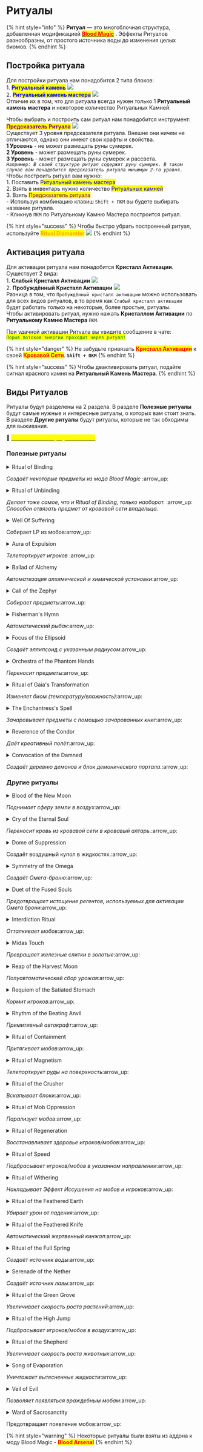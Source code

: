 # Ритуалы

{% hint style="info" %}
**Ритуал** — это многоблочная структура, добавленная модификацией [<mark style="color:red;">**Blood Magic**</mark>](./) . Эффекты Ритуалов разнообразны, от простого источника воды до изменения целых биомов.
{% endhint %}

## Постройка ритуала

Для постройки ритуала нам понадобится 2 типа блоков:\
1\. <mark style="color:blue;">**Ритуальный камень**</mark> ![](https://ftbwiki.org/images/a/a7/Grid\_Ritual\_Stone.png)\
2\. <mark style="color:blue;">**Ритуальный камень мастера**</mark> ![](https://ftbwiki.org/images/e/ec/Grid\_Master\_Ritual\_Stone.png)\
Отличие их в том, что для ритуала всегда нужен только 1 **Ритуальный камень мастера** и некоторое количество Ритуальных Камней.

Чтобы выбрать и построить сам ритуал нам понадобится инструмент:\
<mark style="color:purple;">**Предсказатель Ритуала**</mark> ![](https://ftbwiki.org/images/0/00/Grid\_Ritual\_Diviner.png)\
Существует 3 уровня предсказателя ритуала. Внешне они ничем не отличаются, однако они имеют свои крафты и свойства.\
**1 Уровень** - не может размещать руны сумерек.\
**2 Уровень** - может размещать руны сумерек.\
**3 Уровень** - может размещать руны сумерек и рассвета.\
_`Например: В своей структуре ритуал содержит руну сумерек. В таком случае вам понадобится предсказатель ритуала минимум 2-го уровня.`_\
Чтобы построить ритуал вам нужно: \
1\. Поставить <mark style="color:blue;">Ритуальный камень мастера</mark> \
2\. Взять в инвентарь нужно количество <mark style="color:blue;">Ритуальных камней</mark> \
3\. Взять <mark style="color:purple;">Предсказатель ритуала</mark> \
\- Используя комбинацию клавиш `Shift + ПКМ` вы будете выбирать название ритуала.\
\- Кликнув `ПКМ` по Ритуальному Камню Мастера построится ритуал.

{% hint style="success" %}
Чтобы быстро убрать построенный ритуал, используйте <mark style="color:orange;">**Ritual Dismantler**</mark> ![](https://ftbwiki.org/images/e/e8/Grid\_Ritual\_Dismantler.png)
{% endhint %}

## Активация ритуала

Для активации ритуала нам понадобится **Кристалл Активации**. Существует 2 вида:\
1\. **Слабый Кристалл Активации** ![](https://ftbwiki.org/images/7/76/Grid\_Weak\_Activation\_Crystal.png)\
2\. **Пробуждённый Кристалл Активации** ![](https://ftbwiki.org/images/1/17/Grid\_Awakened\_Activation\_Crystal.png)\
Разница в том, что `Пробуждённый кристалл активации` можно использовать для всех видов ритуалов, в то время как `Слабый кристалл активации` будет работать только на некоторые, более простые, ритуалы.\
Чтобы активировать ритуал, нужно нажать **Кристаллом Активации** по **Ритуальному Камню Мастера** `ПКМ`.

При удачной активации Ритуала вы увидите сообщение в чате:\
<mark style="color:green;">`Порыв потоков энергии проходит через ритуал!`</mark>

{% hint style="danger" %}
Не забудьте привязать <mark style="color:red;">**Кристалл Активации**</mark> к своей <mark style="color:red;">**Кровавой Сети**</mark>. **`Shift + ПКМ`**
{% endhint %}

{% hint style="success" %}
Чтобы деактивировать ритуал, подайте сигнал красного камня на **Ритуальный Камень Мастера**.
{% endhint %}

## Виды Ритуалов

Ритуалы будут разделены на 2 раздела. В разделе **Полезные ритуалы** будут самые нужные и интересные ритуалы, о которых вам стоит знать. В разделе **Другие ритуалы** будут ритуалы, которые не так обходимы для выживания.

:pushpin: [<mark style="color:yellow;">**`Как сжать любой ритуал в 1 блок`**</mark>](../interesno-znat/blood-magic.md#undefined)&#x20;

### Полезные ритуалы

<details>

<summary>Ritual of Binding</summary>

**Стоимость Активации** -  5 000 LP\
Для активации требуется: <mark style="color:blue;">**Слабый**</mark> <mark style="color:blue;">**Кристалл Активации**</mark>\
Количество ритуальных камней - 24\
<mark style="color:red;">**Описание**</mark> - Чтобы создать предмет вам нужно сбросить нужный предмет на ритуальный камень мастера и активировать ритуал. За 1 активацию ритуала можно создать только 1 предмет из рецепта. **Рекомендуется включить магнит, так как после трансформации предмет выпадет на землю!**\
![](https://ftbwiki.org/images/9/99/Ritual\_of\_Binding.png)![](../.gitbook/assets/Screenshot\_1.jpg)

</details>

_Создаёт некоторые предметы из мода Blood Magic_ :arrow\_up:

<details>

<summary>Ritual of Unbinding</summary>

**Стоимость Активации** - 30 000 LP\
Для активации требуется: <mark style="color:blue;">**Слабый**</mark> <mark style="color:blue;">**Кристалл Активации**</mark>\
Количество ритуальных камней - 32\
<mark style="color:red;">**Описание**</mark> - Работает по той же механике, что и Ritual Of Binding. Скидываете нужный предмет на Ритуальный Камень Мастера и активируете ритуал.\
[_Реагенты_](alkhimiya.md): \
Sanctus - Ритуал будет отвязывать предметы от кровавой сети.\
![](https://ftbwiki.org/images/c/c7/Ritual\_of\_Unbinding.png)

</details>

_Делает тоже самое, что и Ritual of Binding, только наоборот._  :arrow\_up:\
_Способен отвязать предмет от кровавой сети владельца._

<details>

<summary>Well Of Suffering</summary>

**Стоимость Активации** - 50 000 LP\
Для активации требуется: <mark style="color:blue;">**Слабый**</mark> <mark style="color:blue;">**Кристалл Активации**</mark>\
**Стоимость Поддержания Активным** - 2 LP/операция\
Количество ритуальных камней - 36\
Примечание: <mark style="color:green;">**Отличный способ получения крови на среднем этапе развития**</mark>\
<mark style="color:red;">**Описание**</mark> - Наносит 1 очко урона всем существам в радиусе 6 блоков включая Ритуальный Камень Мастера. Этот урон преобразуется в Эссенцию Жизни и направляется в Алтарь Крови, который расположен в радиусе 6 блоков. Каждое очко нанесенного урона стоит 2 LP из Кровавой сети активатора и генерирует 10 LP на Алтаре. Если в уровни алтаря входят руны жертвоприношения, то ритуал также получит бонус. Если Алтарь полон или Алтаря нет, Ритуал ничего не делает. Если в радиусе действия несколько Алтарей, только один из них будет заполнен. Ритуал скорее выберет алтарь под ним, чем над ним. Имейте это в виду при использовании нескольких алтарей.\
[_Реагенты_](alkhimiya.md): \
Potentia - Увеличивает вертикальный диапазон до 20. Общий диапазон (11x20x11)\
Tennebrae - Увеличивает количество LP в 2 раза.\
Offensa - Увеличивает LP и количество урона в 2 раза.\
![](https://ftbwiki.org/images/e/ee/Well\_of\_Suffering.png)

</details>

Собирает LP из мобов:arrow\_up:

<details>

<summary>Aura of Expulsion</summary>

**Стоимость Активации** - 1 000 000 LP\
Для активации требуется: <mark style="color:blue;">**Слабый**</mark> <mark style="color:blue;">**Кристалл Активации**</mark>\
**Стоимость Поддержания Активным** - 1 000 LP\
Количество ритуальных камней - 48\
<mark style="color:red;">**Описание**</mark> - Случайным образом телепортирует любого другого игрока, не внесенного в **"белый список"**, из кубической области 51x51x51 на расстояние 100 блоков. Чтобы добавить людей в **«белый список»**, поместите шар крови, принадлежащий игроку, в сундук поверх главного ритуального камня.\
[_Реагенты_](alkhimiya.md): \
Tenebrae - эффект будет действовать на все entity.\
Virtus - увеличивает дальность телепорта entity до 300 блоков.\
Potentia - увеличивает дальность телепортации до 101x101x101 блоков.\
![](https://ftbwiki.org/images/9/98/Aura\_of\_Expulsion.jpg)

</details>

_Телепортирует игроков_ :arrow\_up:

<details>

<summary>Ballad of Alchemy</summary>

**Стоимость Активации** - 20 000 LP \
Для активации требуется: <mark style="color:blue;">**Слабый**</mark> <mark style="color:blue;">**Кристалл Активации**</mark>\
**Стоимость Поддержания Активным** - 60 LP за операцию + стоимость крафта\
Количество ритуальных камней - 16\
Дополнительные предметы для работы ритуала:\
\- Алтарь крови\
\- Сундук (минимум 2)\
\- Алхимическая и химическая установка\
<mark style="color:red;">**Описание**</mark> - Поместите кровавый шар (**привязанный**) в установку. Сундук напротив установки является <mark style="color:yellow;">**выходным**</mark>. Сундуки с других сторон - <mark style="color:green;">**входные**</mark>. Поместите предмет, который вы хотите создать в <mark style="color:orange;">**кровавый алтарь**</mark> над ритуальным камнем мастера и положите компоненты для крафта во <mark style="color:green;">**входные**</mark> сундуки.\
[_Реагенты_](alkhimiya.md): \
Potentia - Ускоряет работу в 5 раз\
![](../.gitbook/assets/11111241.png)

</details>

_Автоматизация алхимической и химической установки_:arrow\_up:

<details>

<summary>Call of the Zephyr</summary>

**Стоимость Активации** - \
<mark style="color:yellow;">Может быть активирован:</mark> <mark style="color:blue;">**Слабым Кристаллом Активации**</mark>\
**Стоимость Поддержания Активным** - 5 LP за каждые 64 предмета\
Количество ритуальных камней - 12\
<mark style="color:red;">**Описание**</mark> - Ритуал собирает предметы из мира в кубе 21x21x21 и помещает эти предметы в инвентарь прямо над Ритуальным камнем мастера.\
[_Реагенты_](alkhimiya.md): \
Reductus - добавляет задержку в 60 тиков перед сбором предметов.\
![](<../.gitbook/assets/Без имени-1 (1).png>)

</details>

_Собирает предметы_:arrow\_up:

<details>

<summary>Fisherman's Hymn</summary>

**Стоимость Активации** - 10 000 LP\
Для активации требуется: <mark style="color:blue;">**Слабый Кристалл Активации**</mark>\
Количество ритуальных камней - 20\
<mark style="color:red;">**Описание**</mark> - Поместите ритуал **над** водой и поставьте любой сундук на Ритуальный Камень Мастера.

</details>

_Автоматический рыбак_:arrow\_up:

<details>

<summary>Focus of the Ellipsoid</summary>

**Стоимость Активации** - 25 000 LP\
Для активации требуется: <mark style="color:blue;">**Слабый Кристалл Активации**</mark>\
**Стоимость Поддержания Активным** - 20 \* \[радиус] LP/сек\
Количество ритуальных камней - 36\
<mark style="color:red;">**Описание**</mark> - Поставьте 2 сундука. 1 над и 1 под Ритуальный Камень Мастера. В нижний сундук положите блоки, их которых будет строиться Эллипсоид. В верхний сундук выложите определённое количество предметов (в первые 3 слота) для обозначения радиуса.\
Слот 1 - радиус x\
Слот 2 - радиус y\
Слот 3 - радиус z&#x20;

</details>

_Создаёт эллипсоид с указанным радиусом_:arrow\_up:

<details>

<summary>Orchestra of the Phantom Hands</summary>

**Стоимость Активации** - 10 000 LP\
Для активации требуется: <mark style="color:blue;">**Слабый Кристалл Активации**</mark>\
Количество ритуальных камней - 24\
<mark style="color:red;">**Описание**</mark> - Механику ритуала довольно сложно описать, но прочитать вы её можете здесь:\
[Orchestra of the Phantom Hands](https://ftbwiki.org/Orchestra\_of\_the\_Phantom\_Hands)

</details>

_Переносит предметы_:arrow\_up:

<details>

<summary>Ritual of Gaia's Transformation</summary>

**Стоимость Активации** - 1 000 000 LP\
Для активации требуется: <mark style="color:orange;">**Пробуждённый**</mark> <mark style="color:orange;">**Кристалл Активации**</mark>\
Количество ритуальных камней - 116\
Примечание: <mark style="color:green;">**Ритуал может взаимодействовать с модом Forestry!**</mark>\
<mark style="color:red;">**Описание**</mark> - Вокруг ритуального камня мастера расставьте 8 Тайных Постаментов <img src="https://ftbwiki.org/images/0/01/Grid_Arcane_Plinth.png" alt="" data-size="line">. Чтобы изменять параметры биома на эти постаменты нужно выкладывать определённые ресурсы, в зависимости от нужных вам условий.

```
Песок: влажность - 0,1 
Песчаник: влажность - 0,2 
Адский камень: влажность - 0,4
Лазурит: влажность + 0,1 
Ведро с водой: влажность + 0,2 
Блок лазурита: влажность + 0,4
Уголь: температура + 0,1 
Угольный блок: температура + 0,2 
Ведро лавы: температура + 0,4
Снежок: температура - 0,1 
Блок снега: температура - 0,2 
Блок Льда: температура - 0,4
```

Список предметов для создания любого биома тут - [<mark style="color:red;">**Ссылка**</mark>](https://pastebin.com/nJG7wgtD)

Если ритуал не сможет найти биом, зарегистрированный в списке, он просто устанавливает биом как «равнинный» биом с идентификатором биома 1. Поэтому, если вы просто активируете ритуал без предметов, то биом сменится на "Равнина" или "Океан".

При активации Ритуал изменит параметры биома в области 21x21x21 блок. Но её можно настроить с помощью Кровавого Кирпича, разместив рамку из них на 1 блок выше Ритуальных Камней. Ритуал изменит биом в указанной области, **в том числе и в блоках самой рамки!**

![](https://ftbwiki.org/images/b/b7/Ritual\_of\_Gaia's\_Transformation.png)

</details>

_Изменяет биом (температуру/влажность)_:arrow\_up:

<details>

<summary>The Enchantress's Spell</summary>

**Стоимость Активации** - 50 000 LP\
Для активации требуется: <mark style="color:orange;">**Пробуждённый**</mark> <mark style="color:orange;">**Кристалл Активации**</mark>\
Количество ритуальных камней - 68\
<mark style="color:red;">**Описание**</mark> - Для ритуала необходимы 4 пьедестала, расположенные на небольших платформах с центром из Рун Сумерек и Кровавый Алтарь поверх Ритуального камня мастера. Вы кладете предмет, который хотите зачаровать, в алтарь, а зачарованные книги (минимум 1, максимум 4) в любой из пьедесталов. Этот Ритуал потребляет разное количество LP для зачарования, но 50 000 LP для активации.\
![](https://ftbwiki.org/images/thumb/e/ed/Ritual\_The\_Enchantress's\_Spell.png/120px-Ritual\_The\_Enchantress's\_Spell.png)

</details>

_Зачаровывает предметы с помощью зачарованных книг_:arrow\_up:

<details>

<summary>Reverence of the Condor</summary>

**Стоимость Активации** - 1 000 000 LP\
Для активации требуется: <mark style="color:orange;">**Пробуждённый**</mark> <mark style="color:orange;">**Кристалл Активации**</mark>\
Количество ритуальных камней - 88\
<mark style="color:red;">**Описание**</mark> - В области 41х41х61 **постоянно** даёт игроку эффект Flight на 1 секунду. С помощью которого вы можете летать как в креативе. Также убирает урон от падения в пределах действия.\
[_Реагенты_](alkhimiya.md): \
Эфир - Увеличивает продолжительность баффа полета до 30 секунд.

</details>

_Даёт креативный полёт_:arrow\_up:

<details>

<summary>Convocation of the Damned</summary>

**Стоимость Активации** - 15 000 000 LP\
Для активации требуется: <mark style="color:orange;">**Пробуждённый**</mark> <mark style="color:orange;">**Кристалл Активации**</mark>\
Количество ритуальных камней - 128\
Дополнительно:\
x8 Кристальный колпак ![](https://ftbwiki.org/images/2/28/Grid\_Crystal\_Belljar.png)\
x4 Алхимическое реле![](https://ftbwiki.org/images/0/04/Grid\_Alchemy\_Relay.png)\
<mark style="color:green;">**magicales, potentia, incendium, terrae, tenebrae, sanctus, aquasalus, Эфир**</mark> (x16)\
<mark style="color:red;">**Описание**</mark> - Заполните реагентами 8 Кристальных колпаков и расставьте их по 1 на каждой колонне. Вокруг ритуального камня мастера расставьте 4 Алхимических реле (см. картинку ниже). Свяжите Колпаки с Реле, а сами реле к ритуальному камню мастера с помощью [Алхимического маршрутизатора](alkhimiya.md).\
Поместите Кровавый алтарь поверх Ритуального Камня Мастера.\
Как только ритуал будет активирован и все реагенты будут поглощены, используйте **кристалл демона**, чтобы вызвать демона поверх Ритуального Камня Мастера. Затем убейте демона на кровавом алтаре, используя **Кинжал жертвоприношения** ![](https://ftbwiki.org/images/7/7b/Grid\_Dagger\_of\_Sacrifice.png).\
![](https://ftbwiki.org/images/e/ec/AlchemyRelayConvocationOfTheDamned.png)![](https://ftbwiki.org/images/d/d7/BelljarAltarConvocationOfTheDamned.png)

</details>

_Создаёт деревню демонов и блок демонического портала._:arrow\_up:

### Другие ритуалы

<details>

<summary>Blood of the New Moon</summary>

**Стоимость Активации** - 10 000 LP\
Для активации требуется: <mark style="color:orange;">**Пробуждённый**</mark> <mark style="color:orange;">**Кристалл Активации**</mark>\
Количество ритуальных камней - 16\
<mark style="color:red;">**Описание**</mark> - После активации ритуала требуется инвентарь (например, сундук), который нужно поместить над Ритуальным камнем Мастера. Этот инвентарь используется для определения настроек ритуалов:

* Первый слот устанавливает радиус ритуала, но ограничен максимальным размером 32.
* Второй слот определяет расстояние выше/ниже ритуала, на которое/от которого должны перемещаться блоки. Эта сумма должна быть как минимум на 3 больше, чем сумма в первом слоте.\
  [_Реагенты_](alkhimiya.md): \
  Terrae - Ставит землю в месте кратера.\
  ![](https://ftbwiki.org/images/thumb/6/61/Blood\_of\_the\_New\_Moon.PNG/120px-Blood\_of\_the\_New\_Moon.PNG)![](https://ftbwiki.org/images/d/dd/Blood\_of\_the\_New\_Moon\_Chest\_Example.PNG)

</details>

_Поднимает сферу земли в воздух_:arrow\_up:

<details>

<summary>Cry of the Eternal Soul</summary>

**Стоимость Активации** - 2 000 000 LP\
Для активации требуется: <mark style="color:orange;">**Пробуждённый**</mark> <mark style="color:orange;">**Кристалл Активации**</mark>\
**Стоимость Поддержания Активным** - 2 LP за операцию\
Количество ритуальных камней - 78\
<mark style="color:red;">**Описание**</mark> - Ритуал устанавливается вокруг кровавого алтаря. <mark style="color:red;">**Пока он активен устанавливает владельцу 1 сердце**</mark>. \
[_Реагенты_](alkhimiya.md): \
Sanctus - Устанавливает владельцу 3 сердца. Работает раз в 10 секунд.\
![](https://ftbwiki.org/images/9/97/Cry\_of\_the\_Eternal\_Soul.png)![](https://ftbwiki.org/images/2/2a/Cry\_of\_the\_Eternal\_Soul\_Altar.png)

```
Есть более лучшая альтернатива из мода Blood Arsenal - 
Материализатор жизненной эссенции.
```

</details>

_Переносит кровь из кровавой сети в кровавый алтарь._:arrow\_up:

<details>

<summary>Dome of Suppression</summary>

**Стоимость Активации** - 10 000 LP\
Для активации требуется: <mark style="color:blue;">**Слабый Кристалл Активации**</mark>\
**Стоимость Поддержания Активным** - 80 LP/секунду\
Количество ритуальных камней - 12\
<mark style="color:red;">**Описание**</mark> - Во время действия временно удаляет жидкости в сфере радиусом 10 блоков\
[_Реагенты_](alkhimiya.md): \
Эфир - Увеличивает радиус до 20\
Aquasalus - Увеличивает радиус до 15\
![](https://ftbwiki.org/images/4/48/BM\_Ritual\_DomeOfSuppression.jpg)

</details>

Создаёт воздушный купол в жидкостях.:arrow\_up:

<details>

<summary>Symmetry of the Omega</summary>

**Стоимость Активации** - 15 000 000 LP\
Для активации требуется: <mark style="color:orange;">**Пробуждённый**</mark> <mark style="color:orange;">**Кристалл Активации**</mark>\
Количество ритуальных камней - 116\
<mark style="color:red;">**Описание**</mark> - Прежде чем активировать Ритуал, вам необходимо выполнить несколько шагов:

* Вы должны носить Связанную Броню .
* В ритуальной структуре есть 4 отверстия для Кристальных Колпаков. Поместите в 2 из них поместите Колпаки с необходимыми реагентами. Остальные отверстия нужно закрыть любыми блоками.
* Необходимо сделать закрытую комнату из блоков на структуре ритуала. Игрок должен быть внутри. Размер помещения не должен быть больше 5 блоков от центра ритуала. То есть внутренняя площадь комнаты не должна превышать 9х9х4 (ширина\*длина\*высота).
* Чтобы усилить эффекты омега-брони, следует использовать глифы вместо обычных блоков для постройки комнаты.
* Потолок комнаты должен быть полностью закрыт стеклом.

![](https://ftbwiki.org/images/thumb/5/5f/Symmetry\_of\_the\_Omega1.png/120px-Symmetry\_of\_the\_Omega1.png)![](https://ftbwiki.org/images/thumb/f/fd/Symmetry\_of\_the\_Omega2.png/120px-Symmetry\_of\_the\_Omega2.png)\
В зависимости от реагентов, помещённых в колпаки будут разные виды брони. Всего есть 4 вида брони, а аспекты, которые нужны для их создания:\
Aquasalus / Terrae / Incendium / Эфир

</details>

_Создаёт Омега-броню_:arrow\_up:

<details>

<summary>Duet of the Fused Souls</summary>

**Стоимость Активации** - 15 000 000 LP\
Для активации требуется: <mark style="color:orange;">**Пробуждённый**</mark> <mark style="color:orange;">**Кристалл Активации**</mark>\
**Стоимость Поддержания Активным** - 5 000 LP/сек\
Количество ритуальных камней - 124\
<mark style="color:red;">**Описание**</mark> - Ритуал сделан так, чтобы внутри него работал маяк уровня 4 , маяк должен быть активен, чтобы ритуал вступил в силу. Ритуал потребляет 5000 LP/сек, чтобы предотвратить истощение реагентов, в результате чего Омега броня прослужит бесконечно и воздействует на игрока только тогда, когда он находится в пределах диапазона маяка, используемого в ритуале.

</details>

_Предотвращает истощение регентов, используемых для активации Омега брони_:arrow\_up:

<details>

<summary>Interdiction Ritual</summary>

**Стоимость Активации** - 1 000 LP\
Для активации требуется: <mark style="color:blue;">**Слабый Кристалл Активации**</mark>\
**Стоимость Поддержания Активным** - 1 LP/операция\
Количество ритуальных камней - 8\
<mark style="color:red;">**Описание**</mark> - Ритуал отталкивает мобов в области 10x10x10. Перемещение моба стоит примерно 1 LP, хотя стоимость, по-видимому, зависит от скорости моба.\
[_Реагенты_](alkhimiya.md): \
Magicales - ритуал работает на игроков\
Эфир - ритуал работает на предметы

</details>

_Отталкивает мобов_:arrow\_up:

<details>

<summary>Midas Touch</summary>

**Стоимость Активации** - 5 000 LP\
Для активации требуется: <mark style="color:blue;">**Слабый Кристалл Активации**</mark>\
Количество ритуальных камней - 28\
<mark style="color:red;">**Описание**</mark> - Превращает железо в золото с шансом 5/7

</details>

_Превращает железные слитки в золотые_:arrow\_up:

<details>

<summary>Reap of the Harvest Moon</summary>

**Стоимость Активации** - 20 000 LP\
Для активации требуется: <mark style="color:blue;">**Слабый Кристалл Активации**</mark>\
**Стоимость Поддержания Активным** - 40 LP/1 растение\
Количество ритуальных камней - 24\
<mark style="color:red;">**Описание**</mark> - Ищет растения в радиусе 9x9x9 блоков и ломает их, если растение выросло. Если из растения выпало семечко, то ритуал его автоматически посадит. <mark style="color:orange;">**Обратите внимание!**</mark>

* **Выпавшие культуры ритуал НЕ собирает**.&#x20;
* Ритуал не рубит деревья.

Площадь поиска можно увеличить разместив под Ритуальным Камнем Мастера драгоценные блоки (x y z):\
Алмазный блок - 31x9x31 \
Золотой блок - 21x9x21\
Железный блок - 13x9x13

[_Реагенты_](ritualy.md#reagenty): \
Terrae - Ритуал будет работать с блоком грязи

</details>

_Полуавтоматический сбор урожая_:arrow\_up:

<details>

<summary>Requiem of the Satiated Stomach</summary>

**Стоимость Активации** - 100 000 LP\
Для активации требуется: <mark style="color:blue;">**Слабый**</mark> <mark style="color:blue;">**Кристалл Активации**</mark>\
**Стоимость Поддержания Активным** - 100 LP/операция\
Количество ритуальных камней - 28\
<mark style="color:red;">**Описание**</mark> - Ищет еду в инвентаре над Ритуальным Камнем Мастера и кормит ей игроков в области 33x33x33. Ритуал применяет только насыщение потребляемого предмета. Это предотвратит уменьшение шкалы голода игрока, но **не заполнит** ее обратно.

</details>

_Кормит игроков_:arrow\_up:

<details>

<summary>Rhythm of the Beating Anvil</summary>

**Стоимость Активации** - 15 000 LP\
Для активации требуется: <mark style="color:blue;">**Слабый**</mark> <mark style="color:blue;">**Кристалл Активации**</mark>\
**Стоимость Поддержания Активным** - 10 LP/операция\
Количество ритуальных камней - 26\
<mark style="color:red;">**Описание**</mark> - Прежде чем активировать Ритуал, вам необходимо выполнить несколько шагов:

* Поставьте пьедесталы и сундуки в тех местах, как показано.
* Ставьте предметы на пьедесталы согласно рецепту. Нижняя часть рецепта со стороны водяного камня.

Сундук, отмеченный камнем воды - выход, там будет готовая продукция. Остальные три сундука предназначены для сырья.\
![](<../.gitbook/assets/Без имени-1 (3).png>)

</details>

_Примитивный автокрафт_:arrow\_up:

<details>

<summary>Ritual of Containment</summary>

**Стоимость Активации** - 2 000 LP\
Для активации требуется: <mark style="color:blue;">**Слабый**</mark> <mark style="color:blue;">**Кристалл Активации**</mark>\
**Стоимость Поддержания Активным** - 1 LP/сек\
Количество ритуальных камней - 16\
<mark style="color:red;">**Описание**</mark> - Притягивает мобов к Ритуальному Камню Мастера в области 5x5x5.\
**Ритуал будет хорошо сочетаться с ритуалом Well of Suffering**.\
[_Реагенты_](alkhimiya.md): \
Terrae - увеличивает область до 10x10x10\
Crepitous - предотвращает взрыв криперов

</details>

_Притягивает мобов_:arrow\_up:

<details>

<summary>Ritual of Magnetism</summary>

**Стоимость Активации** - 5 000 LP\
Для активации требуется: <mark style="color:blue;">**Слабый**</mark> <mark style="color:blue;">**Кристалл Активации**</mark>\
**Стоимость Поддержания Активным** - 50 LP/операция\
Количество ритуальных камней - 16\
<mark style="color:red;">**Описание**</mark> - Ищет руды в области 3х3 под ним вплоть до бедрока. Когда он что-то находит, он телепортирует блок в куб 3x3x3 над Ритуальным Камнем Мастера. Каждый телепортированный блок стоит 50 LP. Блоки телепортируются со скоростью: 1 блок каждые 40 тиков (2 секунды).

Ritual of Magnetism можно объединить с Ritual of the Crusher для создания автоматизированной системы добычи полезных ископаемых.\
[_Реагенты_](alkhimiya.md): \
Terrae - Увеличивает зону поиска до 7x7\
Orbis Terrae - Увеличивает зону поиска до 12x12\
Terrae + Orbis Terrae - Увеличивает зону поиска до 31x31\
Potentia - Увеличивает скорость до 10 тиков (0.5 секунды)\
![](https://ftbwiki.org/images/thumb/8/8f/Ritual\_of\_Magnetism.png/800px-Ritual\_of\_Magnetism.png)

</details>

_Телепортирует руды на поверхность_:arrow\_up:

<details>

<summary>Ritual of the Crusher</summary>

**Стоимость Активации** - 2 500 LP\
Для активации требуется: <mark style="color:blue;">**Слабый**</mark> <mark style="color:blue;">**Кристалл Активации**</mark>\
**Стоимость Поддержания Активным** - 7 LP/операция\
Количество ритуальных камней - 16\
<mark style="color:red;">**Описание**</mark> -  Вскапывает блоки из куба 3x3x3 прямо под Ритуальным Камнем Мастера и помещает их в инвентарь над ним.\
Ritual of the Crusher можно объединить с Ritual of Magnetism для создания автоматизированной системы добычи полезных ископаемых.\
[_Реагенты_](alkhimiya.md): \
Orbis Terrae - Удача I\
Potentia - Удача I\
Virtus - Удача I\
Orbis Terrae + Potentia + Virtus - Удача III\
Crystallos - Шёлковое касание\
![](https://ftbwiki.org/images/9/97/Ritual\_of\_the\_Crusher.png)

</details>

_Вскапывает блоки_:arrow\_up:

<details>

<summary>Ritual of Mob Oppression</summary>

**Стоимость Активации** - 25 000 LP\
Для активации требуется: <mark style="color:orange;">**Пробуждённый**</mark> <mark style="color:orange;">**Кристалл Активации**</mark>\
Количество ритуальных камней - 24\
<mark style="color:red;">**Описание**</mark> - При активации Ритуал накладывает на мобов парализующий эффект в виде сферы радиусом 10. (_Эффект не действует на Слизнях!)_\
![](https://ftbwiki.org/images/e/e0/Ritual\_of\_Mob\_Oppression.png)

</details>

_Парализует мобов_:arrow\_up:

<details>

<summary>Ritual of Regeneration</summary>

**Стоимость Активации** - 25 000 LP\
Для активации требуется: <mark style="color:blue;">**Слабый**</mark> <mark style="color:blue;">**Кристалл Активации**</mark>\
**Стоимость Поддержания Активным** - 20-200 LP/операция\
Количество ритуальных камней - 44\
<mark style="color:red;">**Описание**</mark> - Ритуал регенерации применяет регенерацию длительностью 2 секунды к любому объекту в радиусе 6 блоков (диаметр 11 блоков). Это стоит 200 LP для игроков и 20 LP для других объектов. Регенерация применяется только в том случае, если у Entity еще нет максимального здоровья.\
Форма ритуала такая, что его можно частично перекрыть ритуалами Well of Suffering или Ritual of the Feathered Knife, для экономии места и красоты.\
[_Реагенты_](alkhimiya.md): \
Reductus - Регенерация будет работать только для игроков\
Virtus - Повышает уровень регенерации, но увеличивает стоимость LP в 3 раза\
Praesidium - Увеличивает радиус действия в 3 раза.\
![](https://ftbwiki.org/images/4/41/Ritual\_of\_Regeneration.png)

</details>

_Восстанавливает здоровье игроков/мобов_:arrow\_up:

<details>

<summary>Ritual of Speed</summary>

**Стоимость Активации** - 1 000 LP\
Для активации требуется: <mark style="color:blue;">**Слабый**</mark> <mark style="color:blue;">**Кристалл Активации**</mark>\
**Стоимость Поддержания Активным** - 5 LP/операция\
Количество ритуальных камней - 9\
<mark style="color:red;">**Описание**</mark> - Толкает любое существо над ним примерно на 32 блока в направлении руны сумерек. Проблема ритуала в том, что он строится всегда в одном направлении. Поэтому, чтобы указать своё направление, возможно, придётся строить ритуал вручную.\
[_Реагенты_](alkhimiya.md): \
Эфир - Увеличивает дальность броска\
Terrae - Уменьшает дальность броска\
Reductus - Убирает урон от падения во время броска\
Tenebrae - Ритуал будет подбрасывать только взрослых животных\
Sanctus - Ритуал будет подбрасывать только детёнышей животных\
![](https://ftbwiki.org/images/thumb/f/f1/Ritual\_of\_Speed.png/800px-Ritual\_of\_Speed.png)

</details>

_Подбрасывает игроков/мобов в указанном направлении_:arrow\_up:

<details>

<summary>Ritual of Withering</summary>

**Стоимость Активации** - 75 000 LP\
Для активации требуется: <mark style="color:orange;">**Пробуждённый**</mark> <mark style="color:orange;">**Кристалл Активации**</mark>\
**Стоимость Поддержания Активным** -  330 LP/тик за 1 игрока/моба\
Количество ритуальных камней - 56\
<mark style="color:red;">**Описание**</mark> - Накладывает Эффект Иссушения на мобов и игроков в области 14x14x14\
![](https://ftbwiki.org/images/3/36/Ritual\_of\_Withering.png)

</details>

_Накладывает Эффект Иссушения на мобов и игроков_:arrow\_up:

<details>

<summary>Ritual of the Feathered Earth</summary>

**Стоимость Активации** - 100 000 LP\
Для активации требуется: <mark style="color:orange;">**Пробуждённый**</mark> <mark style="color:orange;">**Кристалл Активации**</mark>\
Количество ритуальных камней - 40\
<mark style="color:red;">**Описание**</mark> - Убирает урон от падения в области of 41x41x61\
[_Реагенты_](alkhimiya.md): \
Эфир - Увеличивает вертикальный диапазон до 60\
Terrae - Увеличивает горизонтальный диапазон до 30\
Orbis Terrae - Увеличивает горизонтальный диапазон до 45\
Terrae + Orbis Terrae - Увеличивает горизонтальный диапазон до 64\
![](https://ftbwiki.org/images/3/37/Ritual\_of\_the\_Feathered\_Earth.png)

</details>

_Убирает урон от падения_:arrow\_up:

<details>

<summary>Ritual of the Feathered Knife</summary>

**Стоимость Активации** - 50 000 LP\
Для активации требуется: <mark style="color:blue;">**Слабый**</mark> <mark style="color:blue;">**Кристалл Активации**</mark>\
**Стоимость Поддержания Активным** - 20 LP/операция\
Количество ритуальных камней - 40\
<mark style="color:red;">**Описание**</mark> - Ищет игроков в области 31x31x41, наносит им один урон и создает 100 LP на ближайшем Кровавом Алтаре. Этот эффект распространяется на любые Руны Самопожертвования вокруг Алтаря.

Ритуал не уменьшит здоровье игрока ниже 3 сердец.

Ритуал можно комбинировать с Ritual of Regeneration для более продуктивной добычи крови.\
[_Реагенты_](alkhimiya.md): \
Sanctus - Не снижает здоровье ниже 7 сердец\
Reductus - Уменьшает диапазон до 17x17x17\
Magicales - Ритуал работает только на активатора\
Potentia - Удваивает скорость ритуала

</details>

_Автоматический жертвенный кинжал_:arrow\_up:

<details>

<summary>Ritual of the Full Spring</summary>

**Стоимость Активации** - 500 LP\
Для активации требуется: <mark style="color:blue;">**Слабый**</mark> <mark style="color:blue;">**Кристалл Активации**</mark>\
**Стоимость Поддержания Активным** - 25 LP/операция\
Количество ритуальных камней - 4\
<mark style="color:red;">**Описание**</mark> - Создаёт источник воды над ритуальным камнем мастера. Когда источник воды пропадёт, то ритуал автоматически создаст новый.\
[_Реагенты_](alkhimiya.md): \
Aquasalus - Увлажняет всю почву в пределах области 9 x 7 x 9\
Offensa  - Дает утопление всем мобам в радиусе 10 блоков\
Crystallos - Создает снег и лед вокруг ритуала в области 5 x 5 x 5\
Sanctus - Наполняет резервуар над Ритуальным Камнем Мастера водой.\
Reductus - Дает владельцу ритуала иммунитет к эффекту утопления\
![](https://ftbwiki.org/images/thumb/4/4b/Ritual\_of\_the\_Full\_Spring.png/120px-Ritual\_of\_the\_Full\_Spring.png)

</details>

_Создаёт источник воды_:arrow\_up:

<details>

<summary>Serenade of the Nether</summary>

**Стоимость Активации** - 10 000 LP\
Для активации требуется: <mark style="color:blue;">**Слабый**</mark> <mark style="color:blue;">**Кристалл Активации**</mark>\
**Стоимость Поддержания Активным** - 500 LP/операция\
Количество ритуальных камней - 4\
<mark style="color:red;">**Описание**</mark> - Создаёт источник лавы над ритуальным камнем мастера. Когда источник воды пропадёт, то ритуал автоматически создаст новый.\
[_Реагенты_](alkhimiya.md): \
Sanctus - Заполняет резервуар лавой над Ритуальным Камнем Мастера\
![](https://ftbwiki.org/images/e/e5/Seranade\_of\_the\_Nether.png)

</details>

_Создаёт источник лавы_:arrow\_up:

<details>

<summary>Ritual of the Green Grove</summary>

**Стоимость Активации** - 1000 LP\
Для активации требуется: <mark style="color:blue;">**Слабый**</mark> <mark style="color:blue;">**Кристалл Активации**</mark>\
**Стоимость Поддержания Активным** - 20 LP/сек\
Количество ритуальных камней - 8\
<mark style="color:red;">**Описание**</mark> - Даёт эффект удобрения к растениям в области 3х3 на два блока выше ритуала. Потребляет LP пока в области есть растения.\
[_Реагенты_](alkhimiya.md): \
Terrae - Ускоряет рост урожая\
Orbis Terrae - Ускоряет рост урожая\
Aquasalus - Увлажняет блоки\
Virtus - Увеличивает дальность Ритуала до 9х9\
`Бонус к скорости роста у Orbis Terrae немного больше, чем у Terrae. Оба бонуса суммируются.`\
![](https://ftbwiki.org/images/d/d1/Ritual\_of\_the\_Green\_Grove.png)

</details>

_Увеличивает скорость роста растений_:arrow\_up:

<details>

<summary>Ritual of the High Jump</summary>

**Стоимость Активации** - 1 000 LP\
Для активации требуется: <mark style="color:blue;">**Слабый**</mark> <mark style="color:blue;">**Кристалл Активации**</mark>\
**Стоимость Поддержания Активным** - 5 LP/операция\
Количество ритуальных камней - 12\
<mark style="color:red;">**Описание**</mark> - Подбрасывает любую сущность на 12 блоков в воздух. Если сущность упадёт на Ритуальный Камень Мастера, то урон от падения будет аннулирован.\
[_Реагенты_](alkhimiya.md): \
Эфир - Увеличивает высоту броска\
Terrae - Увеличивает диапазон предотвращения урона от падения\
![](https://ftbwiki.org/images/thumb/6/6d/Ritual\_of\_the\_High\_Jump.png/800px-Ritual\_of\_the\_High\_Jump.png)

</details>

_Подбрасывает игроков/мобов в воздух_:arrow\_up:

<details>

<summary>Ritual of the Shepherd</summary>

**Стоимость Активации** - 10 000 LP\
Для активации требуется: <mark style="color:blue;">**Слабый**</mark> <mark style="color:blue;">**Кристалл Активации**</mark>\
**Стоимость Поддержания Активным** - 400 LP/операция\
Количество ритуальных камней - 16 \
<mark style="color:red;">**Описание**</mark> - Сокращает время, необходимое для созревания животных, с 20 до 3 минут

</details>

_Увеличивает скорость роста животных_:arrow\_up:

<details>

<summary>Song of Evaporation</summary>

**Стоимость Активации** - 20 000 LP\
Для активации требуется: <mark style="color:blue;">**Слабый**</mark> <mark style="color:blue;">**Кристалл Активации**</mark>\
Количество ритуальных камней - 36\
<mark style="color:red;">**Описание**</mark> - Ищет через воздушные блоки любые жидкости, вытесненные Сигилом Подавления или Ритуалом Dome of Supression в области 19x19x19. Любая вытесненная жидкость, которую он находит, уничтожается. Это разовая операция.

</details>

_Уничтожает вытесненные жидкости_:arrow\_up:

<details>

<summary>Veil of Evil</summary>

**Стоимость Активации** - 150 000 LP\
Для активации требуется: <mark style="color:blue;">**Слабый**</mark> <mark style="color:blue;">**Кристалл Активации**</mark>\
**Стоимость Поддержания Активным** - 20 LP/сек\
Количество ритуальных камней - 72\
<mark style="color:red;">**Описание**</mark> - Позволяет враждебным мобам появляться независимо от уровня освещенности в кубе 65x65x65.

</details>

_Позволяет появляться враждебным мобам_:arrow\_up:

<details>

<summary>Ward of Sacrosanctity</summary>

**Стоимость Активации** - 150 000 LP\
Для активации требуется: <mark style="color:blue;">**Слабый**</mark> <mark style="color:blue;">**Кристалл Активации**</mark>\
**Стоимость Поддержания Активным** - 300 LP/сек\
Количество ритуальных камней - 32\
<mark style="color:red;">**Описание**</mark> - Предотвращает появление враждебных мобов в пределах куба 63x63x63

</details>

Предотвращает появление мобов:arrow\_up:

{% hint style="warning" %}
Некоторые ритуалы были взяты из аддона к моду Blood Magic - <mark style="color:red;">**Blood Arsenal**</mark>
{% endhint %}
